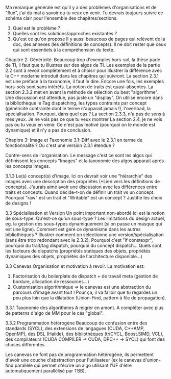 Ma remarque générale est qu'il y a des problèmes d'organisations et de
"flux", j'ai du mal à savoir ou tu veux en venir. Tu devrais toujours
suivre ce schéma clair pour l'ensemble des chapitres/sections.
1. Quel est le problème ?
2. Quelles sont les solutions/approches existantes ?
3. Qu'est ce qu'on propose
Il y aussi beaucoup de pages qui relèvent de la doc, des annexes (les
définitions de concepts). Il ne doit rester que ceux qui sont essentiels
à la compréhension du texte.

Chapitre 2: Généricité.
Beaucoup trop d'exemples hors-sol, la thèse parle de TI, il faut que tu
illustres sur des algos de TI. Les exemples de la partie 2.2 sont à
revoir complètement et à choisir pour illustrer la différence avec le
C++ moderne introduit dans les chapitres qui suivront.
La section 2.3.1 est une préface à la taxonomie, il faut le dire. Encore
une fois, les exemples hors-sols sont sans intérêts. La notion de traits
est quasi-absentes.
La section 2.3.2 met en avant la méthode de sélection du best
"algorithme". Une discussion est attendue, pas juste un "display". On
utilise encore dans la bibliothèque le Tag dispatching, les types
contraints par concept (généricité contrainte dont le terme n'apparait
jamais !), l'overload, la spécialisation. Pourquoi, dans quel cas ?
La section 2.3.3, n'a pas de sens à mes yeux. Je ne vois pas ce que tu
veux montrer
La section 2.4, je ne vois pas ou tu veux en venir. Ce n'est pas motivé
(pourquoi on le monde est dynamique) et il n'y a pas de conclusion.

Chapitre 3: Image et Taxonomie
3.1: Diff avec le 2.3.1 en terme de fonctionnalité ? Ou c'est une
version 2.3.1 étendue ?

Contre-sens de l'organisation. Le message c'est ce sont les algos qui
définissent les concepts "Images" et la taxonomie des algos apparait
après les concepts images.

3.1.3 Le(s) concept(s) d'image.
Ici on devrait voir une "hiérarchie" des images avec une description des
propriétés (+Lien vers les définitions de concepts). J'aurais aimé avoir
une discussion avec les différences entre traits et concepts. Quand
décide-t-on de définir un trait vs un concept. Pourquoi "raw" est un
trait et "Writable" est un concept ? Justifie les choix de designs !

3.3 Spécialisation et Version
Un point important non-abordé ici est la notion de sous-type. Qu'est-ce
qu'un sous-type ? Les limitations du design actuel, eg. la gestion des
sous-types dynamiquement (si on passe un masque qui est une ligne).
Comment est géré ce dynamisme dans les autres bibliothèques ?
Illustrer comment on sélectionne une version/spécialisation (sans être
trop redondant avec le 2.3.2). Pourquoi c'est "if constexpr", pourquoi
du trait/tag dispatch, pourquoi du concept dispatch...
Quels sont les facteurs de dispatchs (propriétés statiques des objets,
propriétés dynamiques des objets, propriétés de l'architecture
disponible...)

3.3 Canevas
Organisation et motivation à revoir. La motivation est:
1. Factorisation du boilerplate de dispatch + de travail meta (gestion
de bordure, allocation de ressources...)
2. Customisation algorithmique => le canevas est une abstraction du
parcours d'image avant tout ! Pour ça, il va falloir que tu regardes un
peu plus loin que la dilatation (Union-Find, pattern à file de
propagation).

3.3.1 Taxonomie des algorithmes
A migrer en amont. A compléter avec plus de patterns d'algo de MM pour
le cas "global".

3.3.2 Programmation hétérogène
Beaucoup de confusion entre des standards (SYCL), des extensions de
langagues (CUDA, C++AMP, OpenMP), des DSL (Halide), des bibliothèques
(triCYCL, Boost.SIMD, VCL), des compilateurs (CUDA COMPILER -> CUDA,
DPC++ -> SYCL) qui font des choses différentes.

Les canevas ne font pas de programmation hétérogène, ils permettent
d'avoir une couche d'abstraction pour l'utilisateur (ex le canevas
d'union-find parallèle qui permet d'écrire un algo utilisant l'UF d'être
automatiquement parallélisé par TBB).